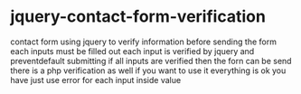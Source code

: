 # jquery-contact-form-verification
contact form using jquery to verify information before sending the form
each inputs must be filled out
each input is verified by jquery and preventdefault submitting
if all inputs are verified then the forn can be send
there is a php verification as well if you want to use it everything is ok you 
have just use error for each input inside value
